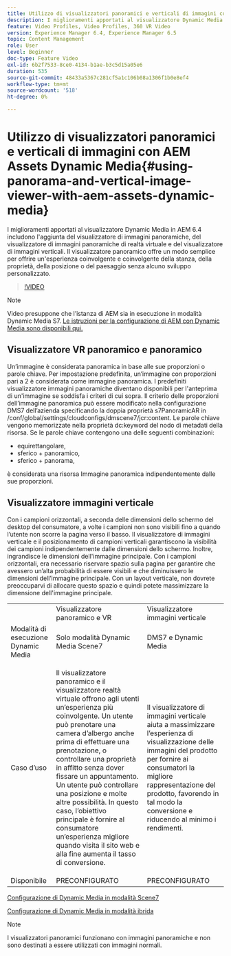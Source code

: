 ```yaml
---
title: Utilizzo di visualizzatori panoramici e verticali di immagini con AEM Assets Dynamic Media
description: I miglioramenti apportati al visualizzatore Dynamic Media in AEM 6.4 includono l'aggiunta del visualizzatore di immagini panoramiche, del visualizzatore di immagini panoramiche di realtà virtuale e del visualizzatore di immagini verticali. Il visualizzatore panoramico offre un modo semplice per offrire un'esperienza coinvolgente e coinvolgente della stanza, della proprietà, della posizione o del paesaggio senza alcuno sviluppo personalizzato.
feature: Video Profiles, Video Profiles, 360 VR Video
version: Experience Manager 6.4, Experience Manager 6.5
topic: Content Management
role: User
level: Beginner
doc-type: Feature Video
exl-id: 6b2f7533-8ce0-4134-b1ae-b3c5d15a05e6
duration: 535
source-git-commit: 48433a5367c281cf5a1c106b08a1306f1b0e8ef4
workflow-type: tm+mt
source-wordcount: '518'
ht-degree: 0%

---
```


# Utilizzo di visualizzatori panoramici e verticali di immagini con AEM Assets Dynamic Media{#using-panorama-and-vertical-image-viewer-with-aem-assets-dynamic-media}

I miglioramenti apportati al visualizzatore Dynamic Media in AEM 6.4 includono l&#39;aggiunta del visualizzatore di immagini panoramiche, del visualizzatore di immagini panoramiche di realtà virtuale e del visualizzatore di immagini verticali. Il visualizzatore panoramico offre un modo semplice per offrire un&#39;esperienza coinvolgente e coinvolgente della stanza, della proprietà, della posizione o del paesaggio senza alcuno sviluppo personalizzato.

>[!VIDEO](https://video.tv.adobe.com/v/327278?quality=12&learn=on&captions=ita)

>[!NOTE]
>
>Video presuppone che l’istanza di AEM sia in esecuzione in modalità Dynamic Media S7. [Le istruzioni per la configurazione di AEM con Dynamic Media sono disponibili qui.](https://helpx.adobe.com/it/experience-manager/6-3/assets/using/config-dynamic-fp-14410.html)

## Visualizzatore VR panoramico e panoramico

Un’immagine è considerata panoramica in base alle sue proporzioni o parole chiave. Per impostazione predefinita, un’immagine con proporzioni pari a 2 è considerata come immagine panoramica. I predefiniti visualizzatore immagini panoramiche diventano disponibili per l&#39;anteprima di un&#39;immagine se soddisfa i criteri di cui sopra. Il criterio delle proporzioni dell’immagine panoramica può essere modificato nella configurazione DMS7 dell’azienda specificando la doppia proprietà s7PanoramicAR in /conf/global/settings/cloudconfigs/dmscene7/jcr:content. Le parole chiave vengono memorizzate nella proprietà dc:keyword del nodo di metadati della risorsa. Se le parole chiave contengono una delle seguenti combinazioni:

* equirettangolare,
* sferico + panoramico,
* sferico + panorama,

è considerata una risorsa Immagine panoramica indipendentemente dalle sue proporzioni.

## Visualizzatore immagini verticale

Con i campioni orizzontali, a seconda delle dimensioni dello schermo del desktop del consumatore, a volte i campioni non sono visibili fino a quando l’utente non scorre la pagina verso il basso. Il visualizzatore di immagini verticale e il posizionamento di campioni verticali garantiscono la visibilità dei campioni indipendentemente dalle dimensioni dello schermo. Inoltre, ingrandisce le dimensioni dell&#39;immagine principale. Con i campioni orizzontali, era necessario riservare spazio sulla pagina per garantire che avessero un’alta probabilità di essere visibili e che diminuissero le dimensioni dell’immagine principale. Con un layout verticale, non dovrete preoccuparvi di allocare questo spazio e quindi potete massimizzare la dimensione dell&#39;immagine principale.

<table> 
 <tbody>
  <tr>
   <td> </td>
   <td>Visualizzatore panoramico e VR</td>
   <td>Visualizzatore immagini verticale</td>
  </tr>
  <tr>
   <td>Modalità di esecuzione Dynamic Media</td>
   <td>Solo modalità Dynamic Media Scene7</td>
   <td>DMS7 e Dynamic Media</td>
  </tr>
  <tr>
   <td>Caso d’uso</td>
   <td><p>Il visualizzatore panoramico e il visualizzatore realtà virtuale offrono agli utenti un’esperienza più coinvolgente. Un utente può prenotare una camera d’albergo anche prima di effettuare una prenotazione, o controllare una proprietà in affitto senza dover fissare un appuntamento. Un utente può controllare una posizione e molte altre possibilità. In questo caso, l’obiettivo principale è fornire al consumatore un’esperienza migliore quando visita il sito web e alla fine aumenta il tasso di conversione.</p> <p> </p> </td> 
   <td><p>Il visualizzatore di immagini verticale aiuta a massimizzare l’esperienza di visualizzazione delle immagini del prodotto per fornire ai consumatori la migliore rappresentazione del prodotto, favorendo in tal modo la conversione e riducendo al minimo i rendimenti.</p> <p> </p> </td>
  </tr>
  <tr>
   <td>Disponibile </td>
   <td>PRECONFIGURATO</td>
   <td>PRECONFIGURATO</td>
  </tr>
 </tbody>
</table>

[Configurazione di Dynamic Media in modalità Scene7](https://helpx.adobe.com/it/experience-manager/6-5/assets/using/config-dms7.html)

[Configurazione di Dynamic Media in modalità ibrida](https://helpx.adobe.com/it/experience-manager/6-5/assets/using/config-dynamic.html)

>[!NOTE]
>
>I visualizzatori panoramici funzionano con immagini panoramiche e non sono destinati a essere utilizzati con immagini normali.
